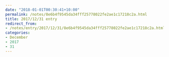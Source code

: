 ```yaml
---
date: "2018-01-01T00:30:41+10:00"
permalink: /notes/8e6b4f9545da34fff25778022fe2ae1c17218c2a.html
title: 2017/12/31 entry
redirect_from:
- /notes/entry/2017/12/31/8e6b4f9545da34fff25778022fe2ae1c17218c2a.html
categories:
- December
- 2017
- 31
---
```

